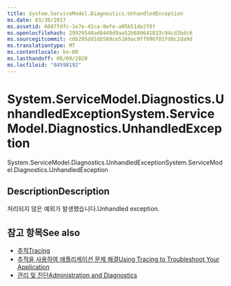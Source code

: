 ```yaml
---
title: System.ServiceModel.Diagnostics.UnhandledException
ms.date: 03/30/2017
ms.assetid: 6807fdfc-1e7e-42ca-8efe-a05b51de2f8f
ms.openlocfilehash: 29929540ad8449d9aa52b680641833c94cd3bdc6
ms.sourcegitcommit: cdb295dd1db589ce5169ac9ff096f01fd0c2da9d
ms.translationtype: MT
ms.contentlocale: ko-KR
ms.lasthandoff: 06/09/2020
ms.locfileid: "84598192"
---
```

# <a name="systemservicemodeldiagnosticsunhandledexception"></a><span data-ttu-id="cc8e9-102">System.ServiceModel.Diagnostics.UnhandledException</span><span class="sxs-lookup"><span data-stu-id="cc8e9-102">System.ServiceModel.Diagnostics.UnhandledException</span></span>
<span data-ttu-id="cc8e9-103">System.ServiceModel.Diagnostics.UnhandledException</span><span class="sxs-lookup"><span data-stu-id="cc8e9-103">System.ServiceModel.Diagnostics.UnhandledException</span></span>  
  
## <a name="description"></a><span data-ttu-id="cc8e9-104">Description</span><span class="sxs-lookup"><span data-stu-id="cc8e9-104">Description</span></span>  
 <span data-ttu-id="cc8e9-105">처리되지 않은 예외가 발생했습니다.</span><span class="sxs-lookup"><span data-stu-id="cc8e9-105">Unhandled exception.</span></span>  
  
## <a name="see-also"></a><span data-ttu-id="cc8e9-106">참고 항목</span><span class="sxs-lookup"><span data-stu-id="cc8e9-106">See also</span></span>

- [<span data-ttu-id="cc8e9-107">추적</span><span class="sxs-lookup"><span data-stu-id="cc8e9-107">Tracing</span></span>](index.md)
- [<span data-ttu-id="cc8e9-108">추적을 사용하여 애플리케이션 문제 해결</span><span class="sxs-lookup"><span data-stu-id="cc8e9-108">Using Tracing to Troubleshoot Your Application</span></span>](using-tracing-to-troubleshoot-your-application.md)
- [<span data-ttu-id="cc8e9-109">관리 및 진단</span><span class="sxs-lookup"><span data-stu-id="cc8e9-109">Administration and Diagnostics</span></span>](../index.md)
